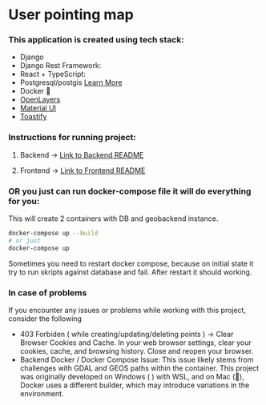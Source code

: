 <head>
<link rel="stylesheet" href="https://cdnjs.cloudflare.com/ajax/libs/font-awesome/5.15.3/css/all.min.css">
</head>

# User pointing map

### This application is created using tech stack:

- Django <i class="fab fa-python"></i>
- Django Rest Framework: <i class="fab fa-python"></i>
- React <i class="fab fa-react"></i> + TypeScript: <i class="fab fa-js"></i>
- Postgresql/postgis <i class="fas fa-database"></i> [Learn More](https://www.postgresql.org/)
- Docker 🐳
- [OpenLayers](https://openlayers.org/)
- [Material UI](https://mui.com/material-ui/)
- [Toastify](https://fkhadra.github.io/react-toastify/introduction/)

### Instructions for running project:

1. Backend -> [Link to Backend README](geobackend/README.MD)

2. Frontend -> [Link to Frontend README](frontend/README.md)

### OR you just can run docker-compose file it will do everything for you:

This will create 2 containers with DB and geobackend instance.

```bash
docker-compose up --build
# or just
docker-compose up
```

Sometimes you need to restart docker compose, because on initial state it try to run skripts against database and fail. After restart it should working.

### In case of problems

If you encounter any issues or problems while working with this project, consider the following

- 403 Forbiden ( while creating/updating/deleting points <i class="fas fa-map-marker-alt"></i> ) -> Clear Browser Cookies and Cache. In your web browser settings, clear your cookies, cache, and browsing history. Close and reopen your browser.
- Backend Docker / Docker Compose Issue: This issue likely stems from challenges with GDAL and GEOS paths within the container. This project was originally developed on Windows ( <i class="fab fa-windows"></i> ) with WSL, and on Mac (🍏), Docker uses a different builder, which may introduce variations in the environment.

